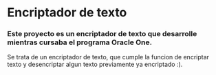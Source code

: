 # Encriptador de texto
### Este proyecto es un encriptador de texto que desarrolle mientras cursaba el programa Oracle One.
Se trata de un encriptador de texto, que cumple la funcion de encriptar texto y desencriptar algun texto previamente ya encriptado :).
